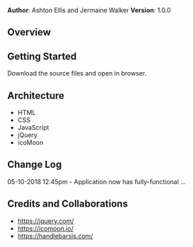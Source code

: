 **Author**: Ashton Ellis and Jermaine Walker
**Version**: 1.0.0

## Overview


## Getting Started
Download the source files and open in browser.

## Architecture
- HTML
- CSS
- JavaScript
- jQuery
- icoMoon

## Change Log
05-10-2018 12:45pm - Application now has fully-functional ...

## Credits and Collaborations
- https://jquery.com/
- https://icomoon.io/
- https://handlebarsjs.com/
